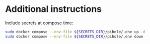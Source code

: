 # Additional instructions

Include secrets at compose time:
```bash
sudo docker compose --env-file ${SECRETS_DIR}/pihole/.env up -d
sudo docker compose --env-file ${SECRETS_DIR}/pihole/.env down
```
